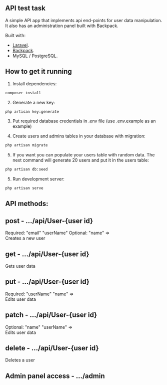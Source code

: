 
## API test task

A simple API app that implements api end-points for user data manipulation.
It also has an administration panel built with Backpack.

Built with:

- [Laravel](https://laravel.com/).
- [Backpack](https://backpackforlaravel.com/).
- MySQL / PostgreSQL.


## How to get it running

1) Install dependencies:

``` bash
composer install
```

2) Generate a new key:

``` bash
php artisan key:generate
```

3) Put required database credentials in .env file (use .env.example as an example)

4) Create users and admins tables in your database with migration:

``` bash
php artisan migrate
```

5) If you want you can populate your users table with random data.
The next command will generate 20 users and put it in the users table:

``` bash
php artisan db:seed
```

5) Run development server:

``` bash
php artisan serve
```

## API methods: 

post - .../api/User-{user id}
-
Required: "email" "userName" Optional: "name"  =>  
Creates a new user

get - .../api/User-{user id}
-
Gets user data

put - .../api/User-{user id}
-
Required: "userName" "name"  =>  
Edits user data

patch - .../api/User-{user id}
-
Optional: "name" "userName"  =>  
Edits user data

delete - .../api/User-{user id}
-
Deletes a user

Admin panel access - .../admin
-
